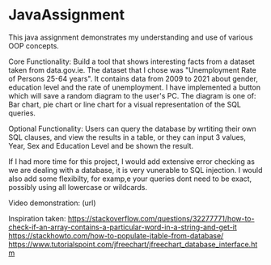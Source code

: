 # JavaAssignment
This java assignment demonstrates my understanding and use of various OOP concepts.

Core Functionality:  Build a tool that shows
interesting facts from a dataset taken from 
data.gov.ie. The dataset that I chose was 
"Unemployment Rate of Persons 25-64 years".
It contains data from 2009 to 2021 about
gender, education level and the rate of 
unemployment. I have implemented a button
which will save a random diagram to the user's
PC. The diagram is one of: Bar chart, pie chart
or line chart for a visual representation of the SQL
queries. 

Optional Functionality: Users can query the database by wrtiting their 
own SQL clauses, and view the results in a table, or they can input 3 values,
Year, Sex and Education Level and be shown the result.

If I had more time for this project, I would add extensive error checking 
as we are dealing with a database, it is very vunerable to SQL injection.
I would also add some flexibilty, for examp,e your queries dont need to 
be exact, possibly using all lowercase or wildcards.

Video demonstration: (url)

Inspiration taken: 
https://stackoverflow.com/questions/32277771/how-to-check-if-an-array-contains-a-particular-word-in-a-string-and-get-it
https://stackhowto.com/how-to-populate-jtable-from-database/
https://www.tutorialspoint.com/jfreechart/jfreechart_database_interface.htm
